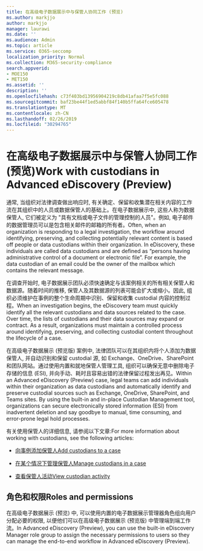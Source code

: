 ```yaml
---
title: 在高级电子数据展示中与保管人协同工作 (预览)
ms.author: markjjo
author: markjjo
manager: laurawi
ms.date: ''
ms.audience: Admin
ms.topic: article
ms.service: O365-seccomp
localization_priority: Normal
ms.collection: M365-security-compliance
search.appverid:
- MOE150
- MET150
ms.assetid: ''
description: ''
ms.openlocfilehash: c73f403bd13956904219c8db41afaa7f5e5fc088
ms.sourcegitcommit: baf23be44f1ed5abbf84f140b5ffa64fce605478
ms.translationtype: MT
ms.contentlocale: zh-CN
ms.lasthandoff: 02/26/2019
ms.locfileid: "30294765"
---
```

# <a name="work-with-custodians-in-advanced-ediscovery-preview"></a><span data-ttu-id="c250a-102">在高级电子数据展示中与保管人协同工作 (预览)</span><span class="sxs-lookup"><span data-stu-id="c250a-102">Work with custodians in Advanced eDiscovery (Preview)</span></span>

<span data-ttu-id="c250a-p101">通常, 当组织对法律调查做出响应时, 有关确定、保留和收集潜在相关内容的工作流在其组织中的人员或数据保管人的基础上。在电子数据展示中, 这些人称为数据保管人, 它们被定义为 "具有文档或电子文件的管理控制的人员"。例如, 电子邮件的数据管理员可以是包含相关邮件的邮箱的所有者。</span><span class="sxs-lookup"><span data-stu-id="c250a-p101">Often, when an organization is responding to a legal investigation, the workflow around identifying, preserving, and collecting potentially relevant content is based off people or data custodians within their organization. In eDiscovery, these individuals are called data custodians and are defined as “persons having administrative control of a document or electronic file”. For example, the data custodian of an email could be the owner of the mailbox which contains the relevant message.</span></span>  

<span data-ttu-id="c250a-p102">在调查开始时, 电子数据展示团队必须快速确定与该案例相关的所有相关保管人和数据源。随着时间的推移, 保管人及其数据源的列表可能会扩大或缩小。因此, 组织必须维护在事例的整个生命周期中识别、保留和收集 custodial 内容的控制过程。</span><span class="sxs-lookup"><span data-stu-id="c250a-p102">When an investigation begins, the eDiscovery team must quickly identify all the relevant custodians and data sources related to the case. Over time, the lists of custodians and their data sources may expand or contract. As a result, organizations must maintain a controlled process around identifying, preserving, and collecting custodial content throughout the lifecycle of a case.</span></span>

<span data-ttu-id="c250a-p103">在高级电子数据展示 (预览版) 案例中, 法律团队可以在其组织内将个人添加为数据保管人, 并自动识别和保留 custodial 源, 如 Exchange、OneDrive、SharePoint 和团队网站。通过使用内置和就地保管人管理工具, 组织可以确保无意中删除电子存储的信息 (ESI), 并向手动、耗时且容易出错的法律保留过程发出再见。</span><span class="sxs-lookup"><span data-stu-id="c250a-p103">Within an Advanced eDiscovery (Preview) case, legal teams can add individuals within their organization as data custodians and automatically identify and preserve custodial sources such as Exchange, OneDrive, SharePoint, and Teams sites. By using the built-in and in-place Custodian Management tool, organizations can secure electronically stored information (ESI) from inadvertent deletion and say goodbye to manual, time consuming, and error-prone legal hold processes.</span></span> 

<span data-ttu-id="c250a-111">有关使用保管人的详细信息, 请参阅以下文章:</span><span class="sxs-lookup"><span data-stu-id="c250a-111">For more information about working with custodians, see the following articles:</span></span> 

- [<span data-ttu-id="c250a-112">向事例添加保管人</span><span class="sxs-lookup"><span data-stu-id="c250a-112">Add custodians to a case</span></span>](add-custodians-to-case.md)

- [<span data-ttu-id="c250a-113">在某个情况下管理保管人</span><span class="sxs-lookup"><span data-stu-id="c250a-113">Manage custodians in a case</span></span>](manage-new-custodians.md)

- [<span data-ttu-id="c250a-114">查看保管人活动</span><span class="sxs-lookup"><span data-stu-id="c250a-114">View custodian activity</span></span>](view-custodian-activity.md)

## <a name="roles-and-permissions"></a><span data-ttu-id="c250a-115">角色和权限</span><span class="sxs-lookup"><span data-stu-id="c250a-115">Roles and permissions</span></span>

<span data-ttu-id="c250a-116">在高级电子数据展示 (预览) 中, 可以使用内置的电子数据展示管理器角色组向用户分配必要的权限, 以便他们可以在高级电子数据展示 (预览版) 中管理端到端工作流。</span><span class="sxs-lookup"><span data-stu-id="c250a-116">In Advanced eDiscovery (Preview), you can use the built-in eDiscovery Manager role group to assign the necessary permissions to users so they can manage the end-to-end workflow in Advanced eDiscovery (Preview).</span></span>
